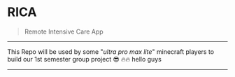 # RICA

> Remote Intensive Care App

---

This Repo will be used by some "_ultra pro max lite_" minecraft players to build our 1st semester group project :sunglasses: :fire::fire: hello guys

---
 
